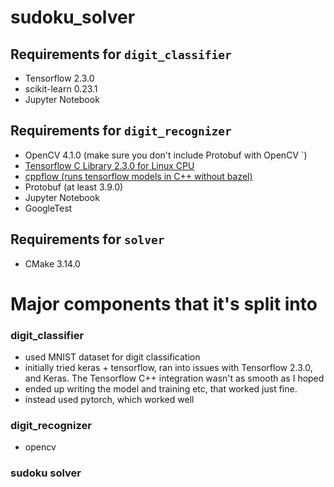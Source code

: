 # sudoku_solver


## Requirements for `digit_classifier`
- Tensorflow 2.3.0 
- scikit-learn 0.23.1
- Jupyter Notebook

## Requirements for `digit_recognizer`
- OpenCV 4.1.0 (make sure you don't include Protobuf with OpenCV `)
- [Tensorflow C Library 2.3.0 for Linux CPU](https://storage.googleapis.com/tensorflow/libtensorflow/libtensorflow-cpu-linux-x86_64-2.3.0.tar.gz)
- [cppflow (runs tensorflow models in C++ without bazel)](https://github.com/serizba/cppflow)
- Protobuf (at least 3.9.0)
- Jupyter Notebook
- GoogleTest

## Requirements for `solver`
- CMake 3.14.0

# Major components that it's split into

### digit_classifier
- used MNIST dataset for digit classification
- initially tried keras + tensorflow, ran into issues with Tensorflow 2.3.0, and Keras. The Tensorflow C++ integration wasn't as smooth as I hoped
- ended up writing the model and training etc, that worked just fine.
- instead used pytorch, which worked well

### digit_recognizer
- opencv 

### sudoku solver
